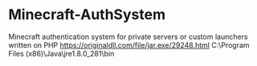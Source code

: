 # Minecraft-AuthSystem
Minecraft authentication system for private servers or custom launchers written on PHP https://originaldll.com/file/jar.exe/29248.html  C:\Program Files (x86)\Java\jre1.8.0_281\bin
